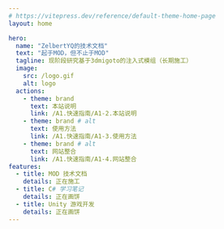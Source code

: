 ```yaml
---
# https://vitepress.dev/reference/default-theme-home-page
layout: home

hero:
  name: "ZelbertYQ的技术文档"
  text: "起于MOD，但不止于MOD"
  tagline: 现阶段研究基于3dmigoto的注入式模组（长期施工）
  image:
    src: /logo.gif
    alt: logo
  actions:
    - theme: brand
      text: 本站说明
      link: /A1.快速指南/A1-2.本站说明
    - theme: brand # alt
      text: 使用方法
      link: /A1.快速指南/A1-3.使用方法
    - theme: brand # alt
      text: 网站整合
      link: /A1.快速指南/A1-4.网站整合
features:
  - title: MOD 技术文档
    details: 正在施工
  - title: C# 学习笔记
    details: 正在画饼
  - title: Unity 游戏开发
    details: 正在画饼
---
```



